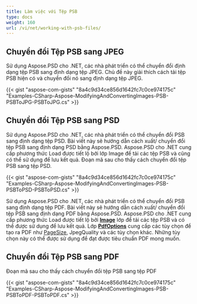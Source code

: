 ```yaml
---
title: Làm việc với Tệp PSB
type: docs
weight: 160
url: /vi/net/working-with-psb-files/
---
```



## **Chuyển đổi Tệp PSB sang JPEG**
Sử dụng Aspose.PSD cho .NET, các nhà phát triển có thể chuyển đổi định dạng tệp PSB sang định dạng tệp JPEG. Chủ đề này giải thích cách tải tệp PSB hiện có và chuyển đổi nó sang định dạng tệp JPEG.


{{< gist "aspose-com-gists" "8a4c9d34ce856d1642fc7c0ce974175c" "Examples-CSharp-Aspose-ModifyingAndConvertingImages-PSB-PSBToJPG-PSBToJPG.cs" >}}

## **Chuyển đổi Tệp PSB sang PSD**
Sử dụng Aspose.PSD cho .NET, các nhà phát triển có thể chuyển đổi PSB sang định dạng tệp PSD. Bài viết này sẽ hướng dẫn cách xuất/ chuyển đổi tệp PSB sang định dạng PSD bằng Aspose.PSD. Aspose.PSD cho .NET cung cấp phương thức Load được tiết lộ bởi lớp Image để tải các tệp PSB và cũng có thể sử dụng để lưu kết quả. Đoạn mã sau cho thấy cách chuyển đổi tệp PSB sang tệp PSD.


{{< gist "aspose-com-gists" "8a4c9d34ce856d1642fc7c0ce974175c" "Examples-CSharp-Aspose-ModifyingAndConvertingImages-PSB-PSBToPSD-PSBToPSD.cs" >}}

Sử dụng Aspose.PSD cho .NET, các nhà phát triển có thể chuyển đổi PSB sang định dạng tệp PDF. Bài viết này sẽ hướng dẫn cách xuất/ chuyển đổi tệp PSB sang định dạng PDF bằng Aspose.PSD. Aspose.PSD cho .NET cung cấp phương thức Load được tiết lộ bởi [**Image**](https://reference.aspose.com/psd/net/aspose.psd/image) lớp để tải các tệp PSB và có thể được sử dụng để lưu kết quả. Lớp [**PdfOptions**](https://reference.aspose.com/psd/net/aspose.psd.imageoptions/pdfoptions) cung cấp các tùy chọn để tạo ra PDF như [PageSize](https://reference.aspose.com/psd/net/aspose.psd.imageoptions/pdfoptions/properties/pagesize), JpegQuality và các tùy chọn khác. Những tùy chọn này có thể được sử dụng để đạt được tiêu chuẩn PDF mong muốn.
## **Chuyển đổi Tệp PSB sang PDF**

Đoạn mã sau cho thấy cách chuyển đổi tệp PSB sang tệp PDF

{{< gist "aspose-com-gists" "8a4c9d34ce856d1642fc7c0ce974175c" "Examples-CSharp-Aspose-ModifyingAndConvertingImages-PSB-PSBToPDF-PSBToPDF.cs" >}}

